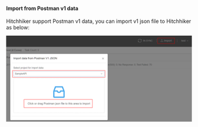 #### Import from Postman v1 data

Hitchhiker support Postman v1 data, you can import v1 json file to Hitchhiker as below:

![](https://raw.githubusercontent.com/brookshi/images/master/Hitchhiker/import_postman_v1.png)